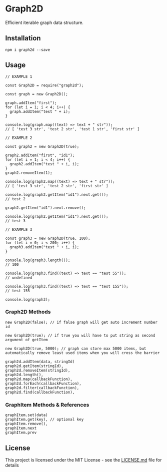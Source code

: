 # Graph2D

Efficient iterable graph data structure.

## Installation

`npm i graph2d --save`

## Usage

```
// EXAMPLE 1

const Graph2D = require("graph2d");

const graph = new Graph2D();

graph.addItem("first");
for (let i = 1; i < 4; i++) {
  graph.addItem("test " + i);
}

console.log(graph.map((text) => text + " str"));
// [ 'test 3 str', 'test 2 str', 'test 1 str', 'first str' ]
```

```
// EXAMPLE 2

const graph2 = new Graph2D(true);

graph2.addItem("first", "id1");
for (let i = 1; i < 4; i++) {
  graph2.addItem("test " + i, i);
}
graph2.removeItem(1);

console.log(graph2.map((text) => text + " str"));
// [ 'test 3 str', 'test 2 str', 'first str' ]

console.log(graph2.getItem("id1").next.get());
// test 2

graph2.getItem("id1").next.remove();

console.log(graph2.getItem("id1").next.get());
// test 3
```

```
// EXAMPLE 3

const graph3 = new Graph2D(true, 100);
for (let i = 0; i < 200; i++) {
  graph3.addItem("test " + i, i);
}

console.log(graph3.length());
// 100

console.log(graph3.find((text) => text == "test 55"));
// undefined

console.log(graph3.find((text) => text == "test 155"));
// test 155

console.log(graph3);
```

### Graph2D Methods

```
new Graph2D(false); // if false graph will get auto increment number id

new Graph2D(true); // if true you will have to put string as second argument of getItem

new Graph2D(true, 5000); // graph can store max 5000 items, but automatically remove least used items when you will cross the barrier
```

```
graph2d.addItem(data, stringId)
graph2d.getItem(stringId),
graph2d.removeItem(stringId),
graph2d.length(),
graph2d.map(callbackFunction),
graph2d.forEach(callbackFunction),
graph2d.filter(callbackFunction),
graph2d.find(callbackFunction),
```

### GraphItem Methods & References

```
graphItem.set(data)
graphItem.get(key), // optional key
graphItem.remove(),
graphItem.next
graphItem.prev
```

## License

This project is licensed under the MIT License - see the [LICENSE.md](LICENSE.md) file for details
